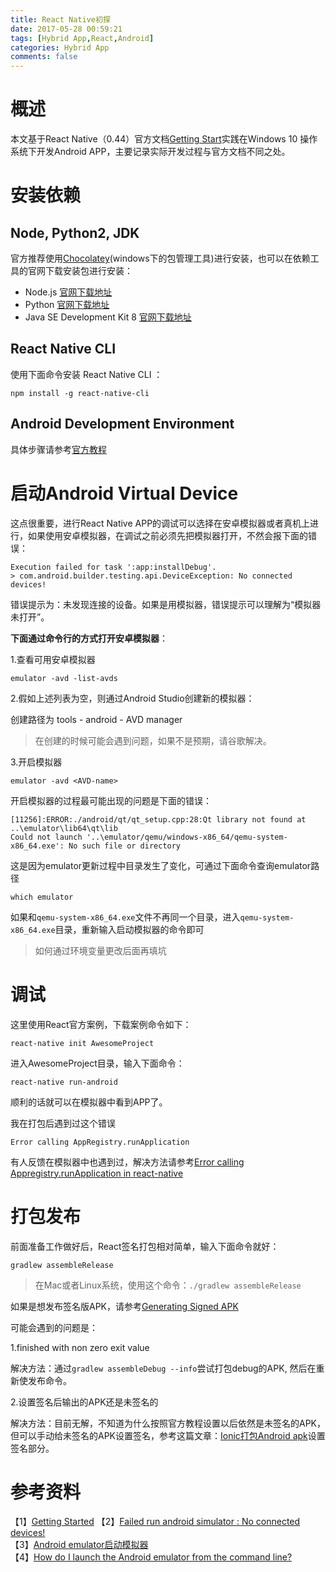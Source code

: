 ```yaml
---
title: React Native初探
date: 2017-05-28 00:59:21
tags: [Hybrid App,React,Android]
categories: Hybrid App
comments: false
---
```

# 概述
本文基于React Native（0.44）官方文档[Getting Start](https://facebook.github.io/react-native/docs/getting-started.html)实践在Windows 10 操作系统下开发Android APP，主要记录实际开发过程与官方文档不同之处。   

# 安装依赖   

## Node, Python2, JDK

官方推荐使用[Chocolatey](https://chocolatey.org/)(windows下的包管理工具)进行安装，也可以在依赖工具的官网下载安装包进行安装：   

- Node.js [官网下载地址](https://nodejs.org/en/)   
- Python [官网下载地址](https://www.python.org/downloads/)   
- Java SE Development Kit 8 [官网下载地址](http://www.oracle.com/technetwork/java/javase/downloads/jdk8-downloads-2133151.html)   

## React Native CLI

使用下面命令安装 React Native CLI ：   

```bazaar
npm install -g react-native-cli
```

## Android Development Environment

具体步骤请参考[官方教程](https://facebook.github.io/react-native/docs/getting-started.html#android-development-environment)   

# 启动Android Virtual Device

这点很重要，进行React Native APP的调试可以选择在安卓模拟器或者真机上进行，如果使用安卓模拟器，在调试之前必须先把模拟器打开，不然会报下面的错误：   

```bazaar
Execution failed for task ':app:installDebug'.
> com.android.builder.testing.api.DeviceException: No connected devices!
```

错误提示为：未发现连接的设备。如果是用模拟器，错误提示可以理解为“模拟器未打开”。   

**下面通过命令行的方式打开安卓模拟器**：

1.查看可用安卓模拟器

```bazaar
emulator -avd -list-avds
```

2.假如上述列表为空，则通过Android Studio创建新的模拟器：   

创建路径为 tools - android - AVD manager   

> 在创建的时候可能会遇到问题，如果不是预期，请谷歌解决。

3.开启模拟器

```bazaar
emulator -avd <AVD-name>
```

开启模拟器的过程最可能出现的问题是下面的错误：   

```bazaar
[11256]:ERROR:./android/qt/qt_setup.cpp:28:Qt library not found at ..\emulator\lib64\qt\lib
Could not launch '..\emulator/qemu/windows-x86_64/qemu-system-x86_64.exe': No such file or directory
```

这是因为emulator更新过程中目录发生了变化，可通过下面命令查询emulator路径   

```bazaar
which emulator
```

如果和`qemu-system-x86_64.exe`文件不再同一个目录，进入`qemu-system-x86_64.exe`目录，重新输入启动模拟器的命令即可   

> 如何通过环境变量更改后面再填坑

# 调试

这里使用React官方案例，下载案例命令如下：   

```bazaar
react-native init AwesomeProject
```

进入AwesomeProject目录，输入下面命令：   

```bazaar
react-native run-android
```

顺利的话就可以在模拟器中看到APP了。

我在打包后遇到过这个错误

```bazaar
Error calling AppRegistry.runApplication
```

有人反馈在模拟器中也遇到过，解决方法请参考[Error calling Appregistry.runApplication in react-native](https://stackoverflow.com/questions/43744156/error-calling-appregistry-runapplication-in-react-native)

# 打包发布

前面准备工作做好后，React签名打包相对简单，输入下面命令就好：   

```bazaar
gradlew assembleRelease
```

> 在Mac或者Linux系统，使用这个命令：`./gradlew assembleRelease`

如果是想发布签名版APK，请参考[Generating Signed APK](https://facebook.github.io/react-native/docs/signed-apk-android.html)

可能会遇到的问题是： 

1.finished with non zero exit value

解决方法：通过`gradlew assembleDebug --info`尝试打包debug的APK, 然后在重新使发布命令。

2.设置签名后输出的APK还是未签名的

解决方法：目前无解，不知道为什么按照官方教程设置以后依然是未签名的APK，但可以手动给未签名的APK设置签名，参考这篇文章：[Ionic打包Android apk](http://xiaogliu.github.io/2017/05/13/Ionic%E6%89%93%E5%8C%85Android-apk/#2-3-设置签名)设置签名部分。

# 参考资料
【1】[Getting Started](https://facebook.github.io/react-native/docs/getting-started.html)
【2】[Failed run android simulator : No connected devices!](https://github.com/facebook/react-native/issues/3091)   
【3】[Android emulator启动模拟器](http://www.cnblogs.com/hautezwei/p/6719929.html)   
【4】[How do I launch the Android emulator from the command line?](https://stackoverflow.com/questions/4974568/how-do-i-launch-the-android-emulator-from-the-command-line)   